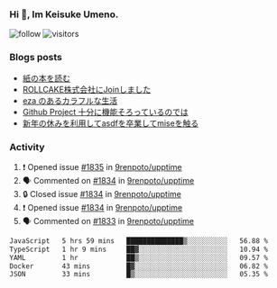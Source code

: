 ### Hi 👋, Im Keisuke Umeno.

<!--
**9renpoto/9renpoto** is a ✨ _special_ ✨ repository because its `README.md` (this file) appears on your GitHub profile.

Here are some ideas to get you started:

- 🔭 I’m currently working on ...
- 🌱 I’m currently learning ...
- 👯 I’m looking to collaborate on ...
- 🤔 I’m looking for help with ...
- 💬 Ask me about ...
- 📫 How to reach me: ...
- 😄 Pronouns: ...
- ⚡ Fun fact: ...
-->

![follow](https://img.shields.io/github/followers/9renpoto?label=Follow&style=social)
![visitors](https://komarev.com/ghpvc/?username=9renpoto&label=Profile%20views&color=0e75b6&style=flat)

### Blogs posts

<!-- BLOG-POST-LIST:START -->
- [紙の本を読む](https://9renpoto.win/entry/2024/02/25/reading-papar-book)
- [ROLLCAKE株式会社にJoinしました](https://9renpoto.win/entry/2024/02/11/join)
- [eza のあるカラフルな生活](https://9renpoto.win/entry/2024/02/01/eza)
- [Github Project 十分に機能そろっているのでは](https://9renpoto.win/entry/2024/01/14/gh-projects)
- [新年の休みを利用してasdfを卒業してmiseを触る](https://9renpoto.win/entry/2024/01/07/mise)
<!-- BLOG-POST-LIST:END -->

### Activity

<!--START_SECTION:activity-->
1. ❗ Opened issue [#1835](https://github.com/9renpoto/upptime/issues/1835) in [9renpoto/upptime](https://github.com/9renpoto/upptime)
2. 🗣 Commented on [#1834](https://github.com/9renpoto/upptime/issues/1834#issuecomment-2011166133) in [9renpoto/upptime](https://github.com/9renpoto/upptime)
3. 🔒 Closed issue [#1834](https://github.com/9renpoto/upptime/issues/1834) in [9renpoto/upptime](https://github.com/9renpoto/upptime)
4. ❗ Opened issue [#1834](https://github.com/9renpoto/upptime/issues/1834) in [9renpoto/upptime](https://github.com/9renpoto/upptime)
5. 🗣 Commented on [#1833](https://github.com/9renpoto/upptime/issues/1833#issuecomment-2011103978) in [9renpoto/upptime](https://github.com/9renpoto/upptime)
<!--END_SECTION:activity-->

<!--START_SECTION:waka-->

```txt
JavaScript   5 hrs 59 mins   ██████████████▒░░░░░░░░░░   56.88 %
TypeScript   1 hr 9 mins     ██▓░░░░░░░░░░░░░░░░░░░░░░   10.94 %
YAML         1 hr            ██▒░░░░░░░░░░░░░░░░░░░░░░   09.57 %
Docker       43 mins         █▓░░░░░░░░░░░░░░░░░░░░░░░   06.82 %
JSON         33 mins         █▒░░░░░░░░░░░░░░░░░░░░░░░   05.35 %
```

<!--END_SECTION:waka-->
